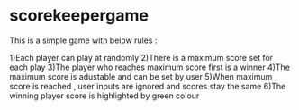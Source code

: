 # scorekeepergame
This is a simple game with below rules : 

1)Each player can play at randomly 
2)There is a maximum score set for each play 
3)The player who reaches maximum score first is a winner 
4)The maximum score is adustable and can be set by user 
5)When maximum score is reached , user inputs are ignored and scores stay the same 
6)The winning player score is highlighted by green colour 
